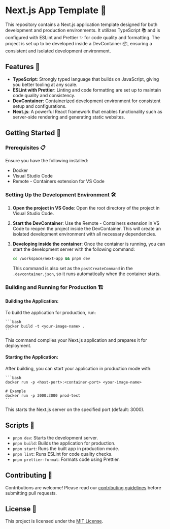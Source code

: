 # Next.js App Template 🚀

This repository contains a Next.js application template designed for both development and production environments. It utilizes TypeScript 📚 and is configured with ESLint and Prettier ✨ for code quality and formatting. The project is set up to be developed inside a DevContainer 📦, ensuring a consistent and isolated development environment.

## Features 🌟

- **TypeScript**: Strongly typed language that builds on JavaScript, giving you better tooling at any scale.
- **ESLint with Prettier**: Linting and code formatting are set up to maintain code quality and consistency.
- **DevContainer**: Containerized development environment for consistent setup and configurations.
- **Next.js**: A powerful React framework that enables functionality such as server-side rendering and generating static websites.

## Getting Started 🚀

### Prerequisites 📋

Ensure you have the following installed:
- Docker 
- Visual Studio Code 
- Remote - Containers extension for VS Code

### Setting Up the Development Environment 🛠️

1. **Open the project in VS Code**: 
   Open the root directory of the project in Visual Studio Code.

2. **Start the DevContainer**:
   Use the Remote - Containers extension in VS Code to reopen the project inside the DevContainer. This will create an isolated development environment with all necessary dependencies.

3. **Developing inside the container**:
   Once the container is running, you can start the development server with the following command:

    ```bash
    cd /workspace/next-app && pnpm dev
    ```

   This command is also set as the `postCreateCommand` in the `.devcontainer.json`, so it runs automatically when the container starts.

### Building and Running for Production 🏗️

#### Building the Application:
To build the application for production, run:

    ```bash
    docker build -t <your-image-name> .
    ```

   This command compiles your Next.js application and prepares it for deployment.

#### Starting the Application:
After building, you can start your application in production mode with:
    
    ```bash
    docker run -p <host-port>:<container-port> <your-image-name>

    # Example
    docker run -p 3000:3000 prod-test
    ```

   This starts the Next.js server on the specified port (default: 3000).

## Scripts 📜

- `pnpm dev`: Starts the development server.
- `pnpm build`: Builds the application for production.
- `pnpm start`: Runs the built app in production mode.
- `pnpm lint`: Runs ESLint for code quality checks.
- `pnpm prettier-format`: Formats code using Prettier.

## Contributing 🤝

Contributions are welcome! Please read our [contributing guidelines](CONTRIBUTING.md) before submitting pull requests.

## License 📄

This project is licensed under the [MIT License](LICENSE).
